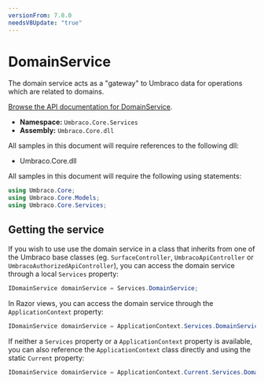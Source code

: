 ```yaml
---
versionFrom: 7.0.0
needsV8Update: "true"
---
```


# DomainService

The domain service acts as a "gateway" to Umbraco data for operations which are related to domains.

[Browse the API documentation for DomainService](https://our.umbraco.com/apidocs/csharp/api/Umbraco.Core.Services.DomainService.html).

 * **Namespace:** `Umbraco.Core.Services` 
 * **Assembly:** `Umbraco.Core.dll`

All samples in this document will require references to the following dll:

* Umbraco.Core.dll

All samples in this document will require the following using statements:

```csharp
using Umbraco.Core;
using Umbraco.Core.Models;
using Umbraco.Core.Services;
```

## Getting the service

If you wish to use use the domain service in a class that inherits from one of the Umbraco base classes (eg. `SurfaceController`, `UmbracoApiController` or `UmbracoAuthorizedApiController`), you can access the domain service through a local `Services` property:

```csharp
IDomainService domainService = Services.DomainService;
```

In Razor views, you can access the domain service through the `ApplicationContext` property:

```csharp
IDomainService domainService = ApplicationContext.Services.DomainService;
```

If neither a `Services` property or a `ApplicationContext` property is available, you can also reference the `ApplicationContext` class directly and using the static `Current` property:

```csharp
IDomainService domainService = ApplicationContext.Current.Services.DomainService;
```
